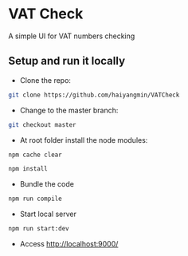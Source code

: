# VAT Check
A simple UI for VAT numbers checking

## Setup and run it locally
- Clone the repo:
```bash
git clone https://github.com/haiyangmin/VATCheck
```

- Change to the master branch:
```bash
git checkout master
```
- At root folder install the node modules:
```bash
npm cache clear

npm install
```
- Bundle the code
```bash
npm run compile
```
- Start local server
```bash
npm run start:dev
```

- Access [http://localhost:9000/](http://localhost:9000/)
